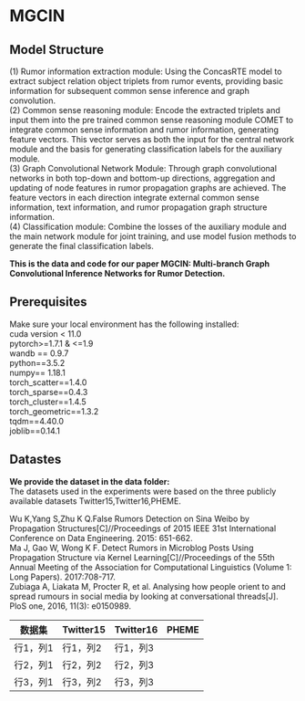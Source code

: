 <h1>MGCIN</h1>
<h2>Model Structure</h2>
(1) Rumor information extraction module: Using the ConcasRTE model to extract subject relation object triplets from rumor events, providing basic information for subsequent common sense inference and graph convolution.<br>
(2) Common sense reasoning module: Encode the extracted triplets and input them into the pre trained common sense reasoning module COMET to integrate common sense information and rumor information, generating feature vectors. This vector serves as both the input for the central network module and the basis for generating classification labels for the auxiliary module.<br>
(3) Graph Convolutional Network Module: Through graph convolutional networks in both top-down and bottom-up directions, aggregation and updating of node features in rumor propagation graphs are achieved. The feature vectors in each direction integrate external common sense information, text information, and rumor propagation graph structure information.<br>
(4) Classification module: Combine the losses of the auxiliary module and the main network module for joint training, and use model fusion methods to generate the final classification labels.<br>

<b>This is the data and code for our paper MGCIN: Multi-branch Graph Convolutional Inference Networks for Rumor Detection.</b>

<h2>Prerequisites</h2>
Make sure your local environment has the following installed:<br>
cuda version < 11.0 <br>
pytorch>=1.7.1 & <=1.9<br>
wandb == 0.9.7<br>
python==3.5.2<br>
numpy== 1.18.1<br>
torch_scatter==1.4.0<br>
torch_sparse==0.4.3<br>
torch_cluster==1.4.5<br>
torch_geometric==1.3.2<br>
tqdm==4.40.0<br>
joblib==0.14.1<br>

<h2>Datastes</h2>
<strong>We provide the dataset in the data folder:</strong><br>
The datasets used in the experiments were based on the three publicly available datasets Twitter15,Twitter16,PHEME.<br>

Wu K,Yang S,Zhu K Q.False Rumors Detection on Sina Weibo by Propagation Structures[C]//Proceedings of 2015 IEEE 31st International Conference on Data Engineering. 2015: 651-662.<br>
Ma J, Gao W, Wong K F. Detect Rumors in Microblog Posts Using Propagation Structure via Kernel Learning[C]//Proceedings of the 55th Annual Meeting of the Association for Computational Linguistics (Volume 1: Long Papers). 2017:708-717.<br>
Zubiaga A, Liakata M, Procter R, et al. Analysing how people orient to and spread rumours in    social media by looking at conversational threads[J]. PloS one, 2016, 11(3): e0150989.<br>
<table>
  <thead>
    <tr>
      <th><b>数据集</b></th>
      <th>Twitter15</th>
      <th>Twitter16</th>
      <th>PHEME</th>
    </tr>
  </thead>
  <tbody>
    <tr>
      <td>行1，列1</td>
      <td>行1，列2</td>
      <td>行1，列3</td>
    </tr>
    <tr>
      <td>行2，列1</td>
      <td>行2，列2</td>
      <td>行2，列3</td>
    </tr>
    <tr>
      <td>行3，列1</td>
      <td>行3，列2</td>
      <td>行3，列3</td>
    </tr>
  </tbody>
</table>



